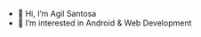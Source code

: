 - 👋 Hi, I’m Agil Santosa
- 👀 I’m interested in Android & Web Development
<!---
devsagilsantosa/devsagilsantosa is a ✨ special ✨ repository because its `README.md` (this file) appears on your GitHub profile.
You can click the Preview link to take a look at your changes.
--->

